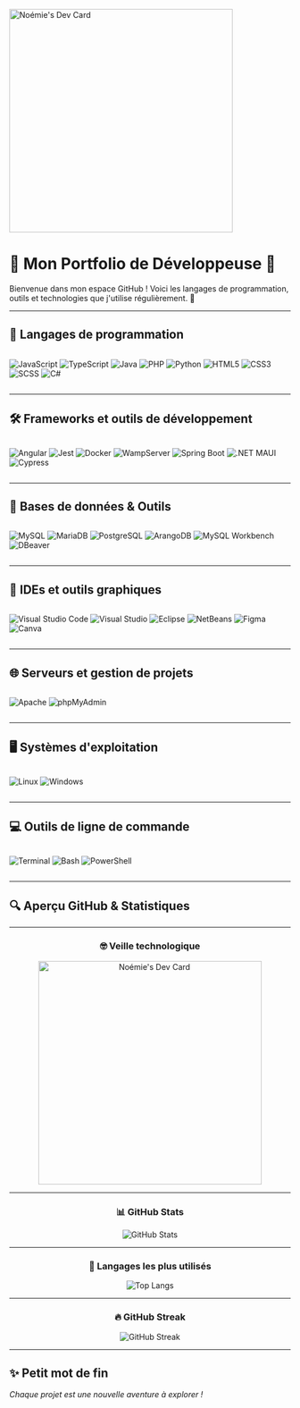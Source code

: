 <a href="https://app.daily.dev/Noctopia"><img src="https://api.daily.dev/devcards/2771c08f440144fab38e76b51c2589b5.png?r=hun" width="400" alt="Noémie's Dev Card"/></a>

# 🌟 Mon Portfolio de Développeuse 🌟

Bienvenue dans mon espace GitHub ! Voici les langages de programmation, outils et technologies que j'utilise régulièrement. 🚀

---

## 🔧 Langages de programmation

<div style="display: flex; flex-wrap: wrap; gap: 10px;">

![JavaScript](https://img.shields.io/badge/JavaScript-F7DF1E?style=for-the-badge&logo=javascript&logoColor=black)
![TypeScript](https://img.shields.io/badge/TypeScript-007ACC?style=for-the-badge&logo=typescript&logoColor=white)
![Java](https://img.shields.io/badge/Java-007396?style=for-the-badge&logo=java&logoColor=white)
![PHP](https://img.shields.io/badge/PHP-777BB4?style=for-the-badge&logo=php&logoColor=white)
![Python](https://img.shields.io/badge/Python-3776AB?style=for-the-badge&logo=python&logoColor=white)
![HTML5](https://img.shields.io/badge/HTML5-E34F26?style=for-the-badge&logo=html5&logoColor=white)
![CSS3](https://img.shields.io/badge/CSS3-1572B6?style=for-the-badge&logo=css3&logoColor=white)
![SCSS](https://img.shields.io/badge/SCSS-CC6699?style=for-the-badge&logo=sass&logoColor=white)
![C#](https://img.shields.io/badge/C%23-239120?style=for-the-badge&logo=c-sharp&logoColor=white)

</div>

---

## 🛠️ Frameworks et outils de développement

<div style="display: flex; flex-wrap: wrap; gap: 10px;">

![Angular](https://img.shields.io/badge/Angular-DD0031?style=for-the-badge&logo=angular&logoColor=white)
![Jest](https://img.shields.io/badge/Jest-C21325?style=for-the-badge&logo=jest&logoColor=white)
![Docker](https://img.shields.io/badge/Docker-2496ED?style=for-the-badge&logo=docker&logoColor=white)
![WampServer](https://img.shields.io/badge/WampServer-FF1F69?style=for-the-badge&logo=wampserver&logoColor=white)
![Spring Boot](https://img.shields.io/badge/Spring_Boot-6DB33F?style=for-the-badge&logo=spring-boot&logoColor=white)
![.NET MAUI](https://img.shields.io/badge/.NET_MAUI-512BD4?style=for-the-badge&logo=dotnet&logoColor=white)
![Cypress](https://img.shields.io/badge/Cypress-17202C?style=for-the-badge&logo=cypress&logoColor=white)

</div>

---

## 📂 Bases de données & Outils

<div style="display: flex; flex-wrap: wrap; gap: 10px;">

![MySQL](https://img.shields.io/badge/MySQL-4479A1?style=for-the-badge&logo=mysql&logoColor=white)
![MariaDB](https://img.shields.io/badge/MariaDB-003545?style=for-the-badge&logo=mariadb&logoColor=white)
![PostgreSQL](https://img.shields.io/badge/PostgreSQL-336791?style=for-the-badge&logo=postgresql&logoColor=white)
![ArangoDB](https://img.shields.io/badge/ArangoDB-DDE072?style=for-the-badge&logo=arangodb&logoColor=black)
![MySQL Workbench](https://img.shields.io/badge/MySQL_Workbench-4479A1?style=for-the-badge&logo=mysql&logoColor=white)
![DBeaver](https://img.shields.io/badge/DBeaver-372923?style=for-the-badge&logo=dbeaver&logoColor=white)

</div>

---

## 🎨 IDEs et outils graphiques

<div style="display: flex; flex-wrap: wrap; gap: 10px;">

![Visual Studio Code](https://img.shields.io/badge/VS%20Code-007ACC?style=for-the-badge&logo=visual-studio-code&logoColor=white)
![Visual Studio](https://img.shields.io/badge/Visual%20Studio-5C2D91?style=for-the-badge&logo=visual-studio&logoColor=white)
![Eclipse](https://img.shields.io/badge/Eclipse-2C2255?style=for-the-badge&logo=eclipse-ide&logoColor=white)
![NetBeans](https://img.shields.io/badge/NetBeans-1B6AC6?style=for-the-badge&logo=apache-netbeans-ide&logoColor=white)
![Figma](https://img.shields.io/badge/Figma-F24E1E?style=for-the-badge&logo=figma&logoColor=white)
![Canva](https://img.shields.io/badge/Canva-00C4CC?style=for-the-badge&logo=canva&logoColor=white)

</div>

---

## 🌐 Serveurs et gestion de projets

<div style="display: flex; flex-wrap: wrap; gap: 10px;">

![Apache](https://img.shields.io/badge/Apache-D22128?style=for-the-badge&logo=apache&logoColor=white)
![phpMyAdmin](https://img.shields.io/badge/phpMyAdmin-6C78AF?style=for-the-badge&logo=phpmyadmin&logoColor=white)

</div>

---

## 🖥️ Systèmes d'exploitation

<div style="display: flex; flex-wrap: wrap; gap: 10px;">

![Linux](https://img.shields.io/badge/Linux-FCC624?style=for-the-badge&logo=linux&logoColor=black)
![Windows](https://img.shields.io/badge/Windows-0078D6?style=for-the-badge&logo=windows&logoColor=white)

</div>

---

## 💻 Outils de ligne de commande

<div style="display: flex; flex-wrap: wrap; gap: 10px;">

![Terminal](https://img.shields.io/badge/Terminal-000000?style=for-the-badge&logo=gnometerminal&logoColor=white)
![Bash](https://img.shields.io/badge/Bash-4EAA25?style=for-the-badge&logo=gnubash&logoColor=white)
![PowerShell](https://img.shields.io/badge/PowerShell-5391FE?style=for-the-badge&logo=powershell&logoColor=white)

</div>

---

## 🔍 Aperçu GitHub & Statistiques

<div align="center">

---

### 🤓 Veille technologique
<a href="https://app.daily.dev/Noctopia">
  <img src="https://api.daily.dev/devcards/2771c08f440144fab38e76b51c2589b5.png?r=hun" width="400" alt="Noémie's Dev Card"/>
</a>

---

### 📊 GitHub Stats  
![GitHub Stats](https://github-readme-stats.vercel.app/api?username=Noctopia&show_icons=true&theme=radical&hide=issues)

---

### 🧠 Langages les plus utilisés  
![Top Langs](https://github-readme-stats.vercel.app/api/top-langs/?username=Noctopia&layout=compact&theme=radical)

---

### 🔥 GitHub Streak  
![GitHub Streak](https://streak-stats.demolab.com/?user=Noctopia&theme=radical&date_format=M%20j%5B%2C%20Y%5D)

</div>

---

## ✨ Petit mot de fin  
*Chaque projet est une nouvelle aventure à explorer !*
